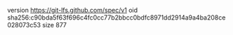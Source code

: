 version https://git-lfs.github.com/spec/v1
oid sha256:c90bda5f63f696c4fc0cc77b2bbcc0bdfc8971dd2914a9a4ba208ce028073c53
size 877
